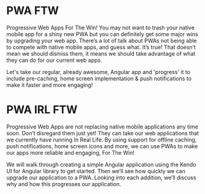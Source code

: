 # PWA FTW

Progressive Web Apps For The Win! You may not want to trash your native mobile app for a shiny new PWA but you can definitely get some major wins by upgrading your web app. There’s a lot of talk about PWAs not being able to compete with native mobile apps, and guess what. It’s true! That doesn’t mean we should dismiss them, it means we should take advantage of what they can do for our current web apps.

Let's take our regular, already awesome, Angular app and 'progress' it to include pre-caching, home screen implementation & push notifications to make it faster and more engaging!

# PWA IRL FTW

Progressive Web Apps are not replacing native mobile applications any time soon. Don’t disregard them just yet! They can take our web applications that we currently have running In Real Life. By using support for offline caching, push notifications, home screen icons and more, we can use PWAs to make our apps more reliable and engaging, For The Win!

We will walk through creating a simple Angular application using the Kendo UI for Angular library to get started. Then we’ll see how quickly we can upgrade our application to a PWA. Looking into each addition, we’ll discuss why and how this progresses our application.
